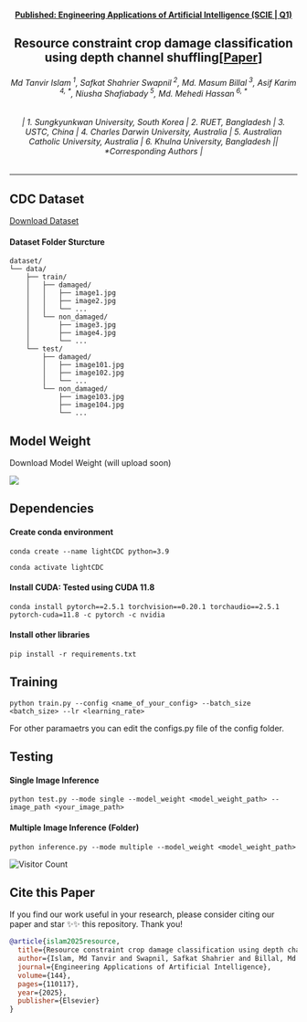 <h4 align="center"><strong><a href="https://www.sciencedirect.com/journal/engineering-applications-of-artificial-intelligence">Published: Engineering Applications of Artificial Intelligence (SCIE | Q1)</a></strong></h4>
<h2 align="center"><strong>Resource constraint crop damage classification using depth channel shuffling<a href="https://tanvirnwu.github.io/assets/papers/LightCDC.pdf" target="_blank">[Paper]</a></strong></h2>
<h6 align="center">Md Tanvir Islam<sup> 1</sup>, Safkat Shahrier Swapnil<sup> 2</sup>, Md. Masum Billal<sup> 3</sup>, Asif Karim<sup> 4, *</sup>, Niusha Shafiabady<sup> 5</sup>, Md. Mehedi Hassan<sup> 6, *</sup></h6>
<h6 align="center">| 1. Sungkyunkwan University, South Korea | 2. RUET, Bangladesh | 3. USTC, China | 4. Charles Darwin University, Australia | 5. Australian Catholic University, Australia | 6. Khulna University, Bangladesh || *Corresponding Authors |</h6> 
<hr>


## CDC Dataset
[Download Dataset](https://www.kaggle.com/datasets/tanvirnwu/crop-damage-classification-dataset-cdc-dataset) 

#### Dataset Folder Sturcture
```
dataset/
└── data/
    ├── train/
    │   ├── damaged/
    │   │   ├── image1.jpg
    │   │   ├── image2.jpg
    │   │   └── ...
    │   └── non_damaged/
    │       ├── image3.jpg
    │       ├── image4.jpg
    │       └── ...
    └── test/
        ├── damaged/
        │   ├── image101.jpg
        │   ├── image102.jpg
        │   └── ...
        └── non_damaged/
            ├── image103.jpg
            ├── image104.jpg
            └── ...
```

## Model Weight
Download Model Weight (will upload soon)

![](./assets/LightCDC1.png)


## Dependencies
#### Create conda environment
```
conda create --name lightCDC python=3.9

conda activate lightCDC
```
#### Install CUDA: Tested using CUDA 11.8
```
conda install pytorch==2.5.1 torchvision==0.20.1 torchaudio==2.5.1  pytorch-cuda=11.8 -c pytorch -c nvidia
```
#### Install other libraries
```
pip install -r requirements.txt
````

## Training

```
python train.py --config <name_of_your_config> --batch_size <batch_size> --lr <learning_rate>
```
For other paramaetrs you can edit the configs.py file of the config folder.

## Testing

#### Single Image Inference
```
python test.py --mode single --model_weight <model_weight_path> --image_path <your_image_path>
```

#### Multiple Image Inference (Folder)
```
python inference.py --mode multiple --model_weight <model_weight_path>
```

![Visitor Count](https://komarev.com/ghpvc/?username=tanvirnwu&repo=LightCDC_EAAI_2025)

## Cite this Paper

If you find our work useful in your research, please consider citing our paper and star ✨✨ this repository. Thank you!
```bibtex
@article{islam2025resource,
  title={Resource constraint crop damage classification using depth channel shuffling},
  author={Islam, Md Tanvir and Swapnil, Safkat Shahrier and Billal, Md Masum and Karim, Asif and Shafiabady, Niusha and Hassan, Md Mehedi},
  journal={Engineering Applications of Artificial Intelligence},
  volume={144},
  pages={110117},
  year={2025},
  publisher={Elsevier}
}

